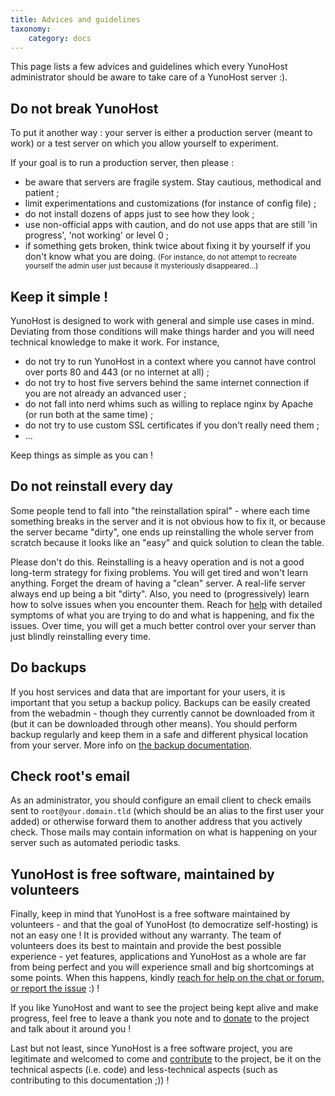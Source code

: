 ```yaml
---
title: Advices and guidelines
taxonomy:
    category: docs
---
```


This page lists a few advices and guidelines which every YunoHost administrator should be aware to take care of a YunoHost server :).

## Do not break YunoHost

To put it another way : your server is either a production server (meant to work) or a test server on which you allow yourself to experiment.

If your goal is to run a production server, then please :
- be aware that servers are fragile system. Stay cautious, methodical and patient ;
- limit experimentations and customizations (for instance of config file) ;
- do not install dozens of apps just to see how they look ;
- use non-official apps with caution, and do not use apps that are still 'in progress', 'not working' or level 0 ;
- if something gets broken, think twice about fixing it by yourself if you don't know what you are doing. <small>(For instance, do not attempt to recreate yourself the admin user just because it mysteriously disappeared...)</small>

## Keep it simple !

YunoHost is designed to work with general and simple use cases in mind. Deviating from those conditions will make things harder and you will need technical knowledge to make it work. For instance,
- do not try to run YunoHost in a context where you cannot have control over ports 80 and 443 (or no internet at all) ;
- do not try to host five servers behind the same internet connection if you are not already an advanced user ;
- do not fall into nerd whims such as willing to replace nginx by Apache (or run both at the same time) ;
- do not try to use custom SSL certificates if you don't really need them ;
- ...

Keep things as simple as you can !

## Do not reinstall every day

Some people tend to fall into "the reinstallation spiral" - where each time something breaks in the server and it is not obvious how to fix it, or because the server became "dirty", one ends up reinstalling the whole server from scratch because it looks like an "easy" and quick solution to clean the table.

Please don't do this. Reinstalling is a heavy operation and is not a good long-term strategy for fixing problems. You will get tired and won't learn anything. Forget the dream of having a "clean" server. A real-life server always end up being a bit "dirty". Also, you need to (progressively) learn how to solve issues when you encounter them. Reach for [help](/help) with detailed symptoms of what you are trying to do and what is happening, and fix the issues. Over time, you will get a much better control over your server than just blindly reinstalling every time.

## Do backups

If you host services and data that are important for your users, it is important that you setup a backup policy. Backups can be easily created from the webadmin - though they currently cannot be downloaded from it (but it can be downloaded through other means). You should perform backup regularly and keep them in a safe and different physical location from your server. More info on [the backup documentation](/backup).

## Check root's email

As an administrator, you should configure an email client to check emails sent to `root@your.domain.tld` (which should be an alias to the first user your added) or otherwise forward them to another address that you actively check. Those mails may contain information on what is happening on your server such as automated periodic tasks.

## YunoHost is free software, maintained by volunteers

Finally, keep in mind that YunoHost is a free software maintained by volunteers - and that the goal of YunoHost (to democratize self-hosting) is not an easy one ! It is provided without any warranty. The team of volunteers does its best to maintain and provide the best possible experience - yet features, applications and YunoHost as a whole are far from being perfect and you will experience small and big shortcomings at some points. When this happens, kindly [reach for help on the chat or forum, or report the issue](/help) :) !

If you like YunoHost and want to see the project being kept alive and make progress, feel free to leave a thank you note and to [donate](https://liberapay.com/YunoHost) to the project and talk about it around you !

Last but not least, since YunoHost is a free software project, you are legitimate and welcomed to come and [contribute](/contribute) to the project, be it on the technical aspects (i.e. code) and less-technical aspects (such as contributing to this documentation ;)) !
